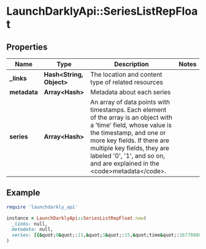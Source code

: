 # LaunchDarklyApi::SeriesListRepFloat

## Properties

| Name | Type | Description | Notes |
| ---- | ---- | ----------- | ----- |
| **_links** | **Hash&lt;String, Object&gt;** | The location and content type of related resources |  |
| **metadata** | **Array&lt;Hash&gt;** | Metadata about each series |  |
| **series** | **Array&lt;Hash&gt;** | An array of data points with timestamps. Each element of the array is an object with a &#39;time&#39; field, whose value is the timestamp, and one or more key fields. If there are multiple key fields, they are labeled &#39;0&#39;, &#39;1&#39;, and so on, and are explained in the &lt;code&gt;metadata&lt;/code&gt;. |  |

## Example

```ruby
require 'launchdarkly_api'

instance = LaunchDarklyApi::SeriesListRepFloat.new(
  _links: null,
  metadata: null,
  series: [{&quot;0&quot;:11,&quot;1&quot;:15,&quot;time&quot;:1677888000000}]
)
```

